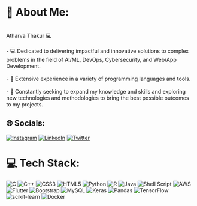 # 💫 About Me:
<br>Atharva Thakur 💻<br><br>- 💻 Dedicated to delivering impactful and innovative solutions to complex problems in the field of AI/ML, DevOps, Cybersecurity, and Web/App Development.<br><br>- 💼 Extensive experience in a variety of programming languages and tools.<br><br>- 🚀 Constantly seeking to expand my knowledge and skills and exploring new technologies and methodologies to bring the best possible outcomes to my projects.<br>


## 🌐 Socials:
[![Instagram](https://img.shields.io/badge/Instagram-%23E4405F.svg?logo=Instagram&logoColor=white)](https://instagram.com/atharva_r_thakur) [![LinkedIn](https://img.shields.io/badge/LinkedIn-%230077B5.svg?logo=linkedin&logoColor=white)](https://linkedin.com/in/atharva-r-thakur-232308217/) [![Twitter](https://img.shields.io/badge/Twitter-%231DA1F2.svg?logo=Twitter&logoColor=white)](https://twitter.com/@Atharv_R_Thakur) 

# 💻 Tech Stack:
![C](https://img.shields.io/badge/c-%2300599C.svg?style=for-the-badge&logo=c&logoColor=white) ![C++](https://img.shields.io/badge/c++-%2300599C.svg?style=for-the-badge&logo=c%2B%2B&logoColor=white) ![CSS3](https://img.shields.io/badge/css3-%231572B6.svg?style=for-the-badge&logo=css3&logoColor=white) ![HTML5](https://img.shields.io/badge/html5-%23E34F26.svg?style=for-the-badge&logo=html5&logoColor=white) ![Python](https://img.shields.io/badge/python-3670A0?style=for-the-badge&logo=python&logoColor=ffdd54) ![R](https://img.shields.io/badge/r-%23276DC3.svg?style=for-the-badge&logo=r&logoColor=white) ![Java](https://img.shields.io/badge/java-%23ED8B00.svg?style=for-the-badge&logo=java&logoColor=white) ![Shell Script](https://img.shields.io/badge/shell_script-%23121011.svg?style=for-the-badge&logo=gnu-bash&logoColor=white) ![AWS](https://img.shields.io/badge/AWS-%23FF9900.svg?style=for-the-badge&logo=amazon-aws&logoColor=white) ![Flutter](https://img.shields.io/badge/Flutter-%2302569B.svg?style=for-the-badge&logo=Flutter&logoColor=white) ![Bootstrap](https://img.shields.io/badge/bootstrap-%23563D7C.svg?style=for-the-badge&logo=bootstrap&logoColor=white) ![MySQL](https://img.shields.io/badge/mysql-%2300f.svg?style=for-the-badge&logo=mysql&logoColor=white) ![Keras](https://img.shields.io/badge/Keras-%23D00000.svg?style=for-the-badge&logo=Keras&logoColor=white) ![Pandas](https://img.shields.io/badge/pandas-%23150458.svg?style=for-the-badge&logo=pandas&logoColor=white) ![TensorFlow](https://img.shields.io/badge/TensorFlow-%23FF6F00.svg?style=for-the-badge&logo=TensorFlow&logoColor=white) ![scikit-learn](https://img.shields.io/badge/scikit--learn-%23F7931E.svg?style=for-the-badge&logo=scikit-learn&logoColor=white) ![Docker](https://img.shields.io/badge/docker-%230db7ed.svg?style=for-the-badge&logo=docker&logoColor=white)


<!--# 📊 GitHub Stats:
![](https://github-readme-stats.vercel.app/api?username=Atharva-Thakur&theme=darcula&hide_border=false&include_all_commits=true&count_private=false)<br/>
![](https://github-readme-streak-stats.herokuapp.com/?user=Atharva-Thakur&theme=darcula&hide_border=false)<br/>
![](https://github-readme-stats.vercel.app/api/top-langs/?username=Atharva-Thakur&theme=darcula&hide_border=false&include_all_commits=true&count_private=false&layout=compact) -->



